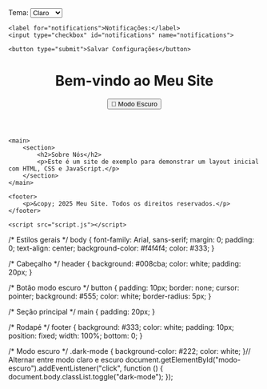 <form id="configForm">
    <label for="theme">Tema:</label>
    <select id="theme" name="theme">
        <option value="light">Claro</option>
        <option value="dark">Escuro</option>
    </select>
    
    <label for="notifications">Notificações:</label>
    <input type="checkbox" id="notifications" name="notifications">
    
    <button type="submit">Salvar Configurações</button>
</form>
<!DOCTYPE html>
<html lang="pt-br">
<head>
    <meta charset="UTF-8">
    <meta name="viewport" content="width=device-width, initial-scale=1.0">
    <title>Meu Site</title>
    <link rel="stylesheet" href="styles.css">
</head>
<body>
    <header>
        <h1>Bem-vindo ao Meu Site</h1>
        <button id="modo-escuro">🌙 Modo Escuro</button>
    </header>
    
    <main>
        <section>
            <h2>Sobre Nós</h2>
            <p>Este é um site de exemplo para demonstrar um layout inicial com HTML, CSS e JavaScript.</p>
        </section>
    </main>

    <footer>
        <p>&copy; 2025 Meu Site. Todos os direitos reservados.</p>
    </footer>

    <script src="script.js"></script>
</body>
</html>
/* Estilos gerais */
body {
    font-family: Arial, sans-serif;
    margin: 0;
    padding: 0;
    text-align: center;
    background-color: #f4f4f4;
    color: #333;
}

/* Cabeçalho */
header {
    background: #008cba;
    color: white;
    padding: 20px;
}

/* Botão modo escuro */
button {
    padding: 10px;
    border: none;
    cursor: pointer;
    background: #555;
    color: white;
    border-radius: 5px;
}

/* Seção principal */
main {
    padding: 20px;
}

/* Rodapé */
footer {
    background: #333;
    color: white;
    padding: 10px;
    position: fixed;
    width: 100%;
    bottom: 0;
}

/* Modo escuro */
.dark-mode {
    background-color: #222;
    color: white;
}// Alternar entre modo claro e escuro
document.getElementById("modo-escuro").addEventListener("click", function () {
    document.body.classList.toggle("dark-mode");
});